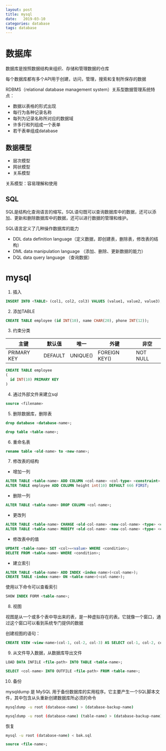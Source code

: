 ```yaml
---
layout: post
title: mysql 
date:   2019-03-10
categories: database
tags: database
---
```


# 数据库

数据库是按照数据结构来组织、存储和管理数据的仓库

每个数据库都有多个API用于创建，访问，管理，搜索和复制所保存的数据

RDBMS（relational database management system）关系型数据管理系统特点：

- 数据以表格的形式出现
- 每行为各种记录名称
- 每列为记录名称所对应的数据域
- 许多行和列组成一个表单
- 若干表单组成database

## 数据模型

- 层次模型
- 网状模型
- 关系模型

关系模型：容易理解和使用

## SQL

SQL是结构化查询语言的缩写。SQL语句既可以查询数据库中的数据，还可以添加、更新和删除数据库中的数据，还可以进行数据的管理和维护。

SQL语言定义了几种操作数据库的能力

- DDL data definition language（定义数据，即创建表，删除表，修改表的结构）
- DML data manipulation language （添加、删除、更新数据的能力）
- DQL data query language （查询数据）

# mysql

1. 插入

```sql
INSERT INTO <TABLE> (col1, col2, col3) VALUES (value1, value2, value3);
```

2. 添加TABLE

```sql
CREATE TABLE employee (id INT(10), name CHAR(20), phone INT(12));
```

3. 约束分类

| 主键        | 默认值  | 唯一   | 外键        | 非空     |
| ----------- | ------- | ------ | ----------- | -------- |
| PRIMARY KEY | DEFAULT | UNIQUE() | FOREIGN KEY() | NOT NULL |

```sql
CREATE TABLE employee
(
  id INT(10) PRIMARY KEY
)
```

4. 通过外部文件来建立sql

```sql
source <filename>
```

5. 删除数据库，删除表

```sql
drop database <database-name>;

drop table <table-name>;
```

6. 重命名表

```sql
rename table <old-name> to <new-name>;
```

7. 修改表的结构

- 增加一列

```sql
ALTER TABLE <table-name> ADD COLUMN <col-name> <col-type> <constraint> AFTER <col-name>
ALTER TABLE employee ADD COLUMN height int(10) DEFAULT 666 FIRST;
```

- 删除一列

```sql
ALTER TABLE <table-name> DROP COLUMN <col-name>;
```

- 更改列

```sql
ALTER TABLE <table-name> CHANGE <old-col-name> <new-col-name> <type> <constraint>;
ALTER TABLE <table-name> MODIFY <old-col-name> <new-col-name> <type> <constraint>;
```

- 修改表中的值

```sql
UPDATE <table-name> SET <col>=<value> WHERE <condition>;
DELETE FROM <table-name> WHERE <condition>;
```

- 建立索引

```sql
ALTER TABLE <table-name> ADD INDEX <index-name>(<col-name>);
CREATE TABLE <index-name> ON <table-name>(<col-name>);
```

使用以下命令可以查看索引

```sql
SHOW INDEX FORM <table-name>;
```

8. 视图

视图是从一个或多个表中导出来的表，是一种虚拟存在的表。它就像一个窗口，通过这个窗口可以看到系统专门提供的数据

创建视图的语句：

```sql
CREATE VIEW <view-name>(col-1, col-2, col-3) AS SELECT col-1, col-2, col-3 FROM <table-name>;
```

9. 从文件导入数据，从数据库导出文件

```sql
LOAD DATA INFILE <file-path> INTO TABLE <table-name>;

SELECT <col-name> INTO OUTFILE <file-path> FROM <table-name>;
```

10. 备份

mysqldump 是 MySQL 用于备份数据库的实用程序。它主要产生一个SQL脚本文件，其中包含从头重新创建数据库所必须的命令

```bash
mysqldump -u root (database-name) > (database-backup-name)

mysqldump -u root (database-name) (table-name) > (database-backup-name)
```

恢复

```bash
mysql -u root (database-name) < bak.sql
```

```sql
source <file-name>;
```



